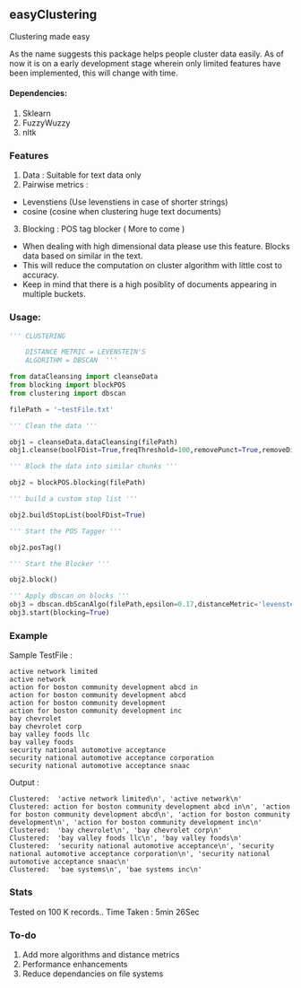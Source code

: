 ## easyClustering
Clustering made easy

As the name suggests this package helps people cluster data easily. As of now it is on a early development stage wherein only limited features have been implemented, this will change with time. 

#### Dependencies:

1. Sklearn
2. FuzzyWuzzy
3. nltk

### Features 

1. Data : Suitable for text data only 
2. Pairwise metrics : 
  * Levenstiens (Use levenstiens in case of shorter strings)
  * cosine (cosine when clustering huge text documents)
3. Blocking : POS tag blocker ( More to come )
  * When dealing with high dimensional data please use this feature. Blocks data based on similar in the text.
  * This will reduce the computation on cluster algorithm with little cost to accuracy. 
  * Keep in mind that there is a high posiblity of documents appearing in multiple buckets.

### Usage: 
``` python
''' CLUSTERING 

    DISTANCE METRIC = LEVENSTEIN'S
    ALGORITHM = DBSCAN  '''

from dataCleansing import cleanseData
from blocking import blockPOS
from clustering import dbscan

filePath = '~testFile.txt' 

''' Clean the data '''

obj1 = cleanseData.dataCleansing(filePath)
obj1.cleanse(boolFDist=True,freqThreshold=100,removePunct=True,removeDigits=True)

''' Block the data into similar chunks '''

obj2 = blockPOS.blocking(filePath)

''' build a custom stop list '''

obj2.buildStopList(boolFDist=True)

''' Start the POS Tagger '''

obj2.posTag()

''' Start the Blocker '''

obj2.block()

''' Apply dbscan on blocks '''
obj3 = dbscan.dbScanAlgo(filePath,epsilon=0.17,distanceMetric='levenstein')
obj3.start(blocking=True)
```
### Example

Sample TestFile :
```
active network limited
active network
action for boston community development abcd in
action for boston community development abcd
action for boston community development
action for boston community development inc
bay chevrolet
bay chevrolet corp
bay valley foods llc
bay valley foods
security national automotive acceptance
security national automotive acceptance corporation
security national automotive acceptance snaac
```
Output :
```
Clustered:  'active network limited\n', 'active network\n'
Clustered: action for boston community development abcd in\n', 'action for boston community development abcd\n', 'action for boston community development\n', 'action for boston community development inc\n'
Clustered:  'bay chevrolet\n', 'bay chevrolet corp\n'
Clustered:  'bay valley foods llc\n', 'bay valley foods\n'
Clustered:  'security national automotive acceptance\n', 'security national automotive acceptance corporation\n', 'security national automotive acceptance snaac\n'
Clustered:  'bae systems\n', 'bae systems inc\n'
```
### Stats

Tested on 100 K records.. 
Time Taken : 5min 26Sec

### To-do 

1. Add more algorithms and distance metrics 
2. Performance enhancements
3. Reduce dependancies on file systems 
